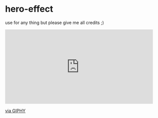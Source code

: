 # hero-effect
use for any thing but please give me all credits ;)

<iframe src="https://giphy.com/embed/Wmnk13q14GxiEfScl2" width="480" height="243" frameBorder="0" class="giphy-embed" allowFullScreen></iframe><p><a href="https://giphy.com/gifs/Wmnk13q14GxiEfScl2">via GIPHY</a></p>
